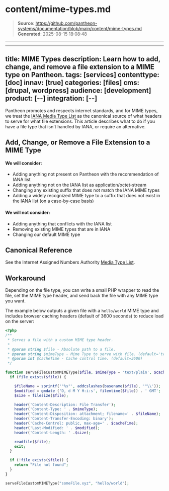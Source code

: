 # content/mime-types.md

> **Source**: https://github.com/pantheon-systems/documentation/blob/main/content/mime-types.md
> **Generated**: 2025-08-15 18:08:48

---

---
title: MIME Types
description: Learn how to add, change, and remove a file extension to a MIME type on Pantheon.
tags: [services]
contenttype: [doc]
innav: [true]
categories: [files]
cms: [drupal, wordpress]
audience: [development]
product: [--]
integration: [--]
---
Pantheon promotes and respects internet standards, and for MIME types, we treat the [IANA Media Type List](https://www.iana.org/assignments/media-types/media-types.xhtml) as the canonical source of what headers to serve for what file extensions. This article describes what to do if you have a file type that isn't handled by IANA, or require an alternative.

## Add, Change, or Remove a File Extension to a MIME Type

#### We will consider:
- Adding anything not present on Pantheon with the recommendation of IANA list
- Adding anything not on the IANA list as application/octet-stream
- Changing any existing suffix that does not match the IANA MIME types
- Adding a widely recognized MIME type to a suffix that does not exist in the IANA list (on a case-by-case basis)

#### We will not consider:
- Adding anything that conflicts with the IANA list
- Removing existing MIME types that are in IANA
- Changing our default MIME type

## Canonical Reference
See the Internet Assigned Numbers Authority [Media Type List](https://www.iana.org/assignments/media-types/media-types.xhtml).

## Workaround
Depending on the file type, you can write a small PHP wrapper to read the file, set the MIME type header, and send back the file with any MIME type you want. 

The example below outputs a given file with a `hello/world` MIME type and includes browser caching headers (default of 3600 seconds) to reduce load on the server:

```php
<?php
/**
 * Serves a file with a custom MIME type header.
 *
 * @param string $file - Absolute path to a file.
 * @param string $mimeType - Mime Type to serve with file. (default='text/plain')
 * @param int $cacheTime - Cache control time. (default=3600)
 */

function serveFileCustomMIMEType($file, $mimeType = 'text/plain', $cacheTime = 3600) {
  if (file_exists($file)) {

    $fileName = sprintf('"%s"', addcslashes(basename($file), '"\\'));
    $modified = gmdate ('D, d M Y H:i:s', filemtime($file)) . ' GMT';
    $size = filesize($file);

    header('Content-Description: File Transfer');
    header('Content-Type: ' . $mimeType);
    header('Content-Disposition: attachment; filename=' . $fileName);
    header('Content-Transfer-Encoding: binary');
    header('Cache-Control: public, max-age=' . $cacheTime);
    header('Last-Modified: ' . $modified);
    header('Content-Length: ' .$size);

    readfile($file);
    exit;
  }

  if (!file_exists($file)) {
    return "File not found";
  }
}

serveFileCustomMIMEType("someFile.xyz", "hello/world");
```
